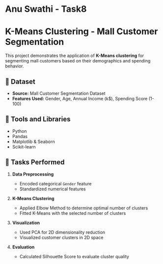 # Anu Swathi - Task8
# K-Means Clustering - Mall Customer Segmentation

This project demonstrates the application of **K-Means clustering** for segmenting mall customers based on their demographics and spending behavior.

## 📁 Dataset

- **Source:** Mall Customer Segmentation Dataset
- **Features Used:** Gender, Age, Annual Income (k$), Spending Score (1-100)

## 🧰 Tools and Libraries

- Python
- Pandas
- Matplotlib & Seaborn
- Scikit-learn

## 🚀 Tasks Performed

1. **Data Preprocessing**
   - Encoded categorical `Gender` feature
   - Standardized numerical features

2. **K-Means Clustering**
   - Applied Elbow Method to determine optimal number of clusters
   - Fitted K-Means with the selected number of clusters

3. **Visualization**
   - Used PCA for 2D dimensionality reduction
   - Visualized customer clusters in 2D space

4. **Evaluation**
   - Calculated Silhouette Score to evaluate cluster quality
